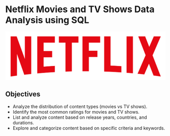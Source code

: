 # Netflix Movies and TV Shows Data Analysis using SQL

![Netflix Logo](https://github.com/KushalDevraj/netflix_sql_project/blob/main/Netfliximage.png)

## Objectives

- Analyze the distribution of content types (movies vs TV shows).
- Identify the most common ratings for movies and TV shows.
- List and analyze content based on release years, countries, and durations.
- Explore and categorize content based on specific criteria and keywords.
